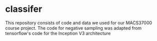 # classifer
This repository consists of code and data we used for our MACS37000 course project.
The code for negative sampling was adapted from tensorflow's code for the Inception V3 architecture
